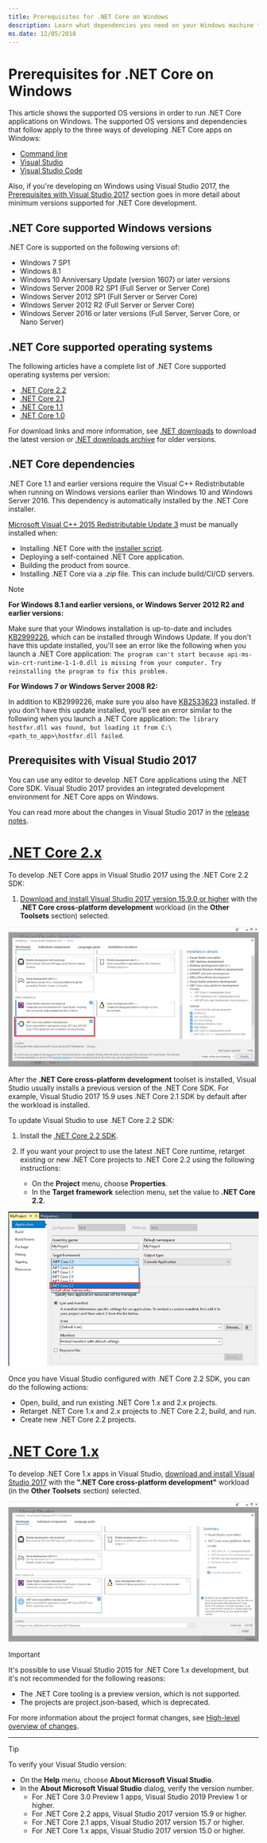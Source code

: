 ```yaml
---
title: Prerequisites for .NET Core on Windows
description: Learn what dependencies you need on your Windows machine to develop and run .NET Core applications.
ms.date: 12/05/2018
---
```

# Prerequisites for .NET Core on Windows

This article shows the supported OS versions in order to run .NET Core applications on Windows. The supported OS versions and dependencies that follow apply to the three ways of developing .NET Core apps on Windows:

* [Command line](tutorials/using-with-xplat-cli.md)
* [Visual Studio](https://www.visualstudio.com/downloads/?utm_medium=microsoft&utm_source=docs.microsoft.com&utm_campaign=button+cta&utm_content=download+vs2017)
* [Visual Studio Code](https://code.visualstudio.com/)

Also, if you're developing on Windows using Visual Studio 2017, the [Prerequisites with Visual Studio 2017](#prerequisites-with-visual-studio-2017) section goes in more detail about minimum versions supported for .NET Core development.

## .NET Core supported Windows versions

.NET Core is supported on the following versions of:

* Windows 7 SP1
* Windows 8.1
* Windows 10 Anniversary Update (version 1607) or later versions
* Windows Server 2008 R2 SP1 (Full Server or Server Core)
* Windows Server 2012 SP1 (Full Server or Server Core)
* Windows Server 2012 R2 (Full Server or Server Core)
* Windows Server 2016 or later versions (Full Server, Server Core, or Nano Server)

## .NET Core supported operating systems

The following articles have a complete list of .NET Core supported operating systems per version:

* [.NET Core 2.2](https://github.com/dotnet/core/blob/master/release-notes/2.2/2.2-supported-os.md)
* [.NET Core 2.1](https://github.com/dotnet/core/blob/master/release-notes/2.1/2.1-supported-os.md)
* [.NET Core 1.1](https://github.com/dotnet/core/blob/master/release-notes/1.1/1.1-supported-os.md)
* [.NET Core 1.0](https://github.com/dotnet/core/blob/master/release-notes/1.0/1.0-supported-os.md)

For download links and more information, see [.NET downloads](https://www.microsoft.com/net/download) to download the latest version or [.NET downloads archive](https://dotnet.microsoft.com/download/archives#dotnet-core) for older versions.

## .NET Core dependencies

.NET Core 1.1 and earlier versions require the Visual C++ Redistributable when running on Windows versions earlier than Windows 10 and Windows Server 2016. This dependency is automatically installed by the .NET Core installer.

[Microsoft Visual C++ 2015 Redistributable Update 3](https://www.microsoft.com/download/details.aspx?id=52685) must be manually installed when:

* Installing .NET Core with the [installer script](./tools/dotnet-install-script.md).
* Deploying a self-contained .NET Core application.
* Building the product from source.
* Installing .NET Core via a *.zip* file. This can include build/CI/CD servers.

> [!NOTE]
> **For Windows 8.1 and earlier versions, or Windows Server 2012 R2 and earlier versions:**
>
> Make sure that your Windows installation is up-to-date and includes [KB2999226](https://support.microsoft.com/en-us/help/2999226/update-for-universal-c-runtime-in-windows), which can be installed through Windows Update. If you don't have this update installed, you'll see an error like the following when you launch a .NET Core application: `The program can't start because api-ms-win-crt-runtime-1-1-0.dll is missing from your computer. Try reinstalling the program to fix this problem.`
>
> **For Windows 7 or Windows Server 2008 R2:**
>
> In addition to KB2999226, make sure you also have [KB2533623](https://support.microsoft.com/en-us/help/2533623/microsoft-security-advisory-insecure-library-loading-could-allow-remot) installed. If you don't have this update installed, you'll see an error similar to the following when you launch a .NET Core application: `The library hostfxr.dll was found, but loading it from C:\<path_to_app>\hostfxr.dll failed`.

## Prerequisites with Visual Studio 2017

You can use any editor to develop .NET Core applications using the .NET Core SDK. Visual Studio 2017 provides an integrated development environment for .NET Core apps on Windows.

You can read more about the changes in Visual Studio 2017 in the [release notes](/visualstudio/releasenotes/vs2017-relnotes).

# [.NET Core 2.x](#tab/netcore2x)

To develop .NET Core apps in Visual Studio 2017 using the .NET Core 2.2 SDK:

 1. [Download and install Visual Studio 2017 version 15.9.0 or higher](/visualstudio/install/install-visual-studio) with the **.NET Core cross-platform development** workload (in the **Other Toolsets** section) selected.

![Screenshot of Visual Studio 2017 installation with the ".NET Core cross-platform development" workload selected](./media/windows-prerequisites/vs-2017-workloads.jpg)

After the **.NET Core cross-platform development** toolset is installed, Visual Studio usually installs a previous version of the .NET Core SDK.
For example, Visual Studio 2017 15.9 uses .NET Core 2.1 SDK by default after the workload is installed.

To update Visual Studio to use .NET Core 2.2 SDK:

 1. Install the [.NET Core 2.2 SDK](https://dotnet.microsoft.com/download).

 1. If you want your project to use the latest .NET Core runtime, retarget existing or new .NET Core projects to .NET Core 2.2 using the following instructions:

    * On the **Project** menu, choose **Properties**.
    * In the **Target framework** selection menu, set the value to **.NET Core 2.2**.

![Screenshot of Visual Studio 2017 Application Project Property with the ".NET Core 2.2" target framework menu item selected](./media/windows-prerequisites/targeting-dotnet-core.jpg)

Once you have Visual Studio configured with .NET Core 2.2 SDK, you can do the following actions:

* Open, build, and run existing .NET Core 1.x and 2.x projects.
* Retarget .NET Core 1.x and 2.x projects to .NET Core 2.2, build, and run.
* Create new .NET Core 2.2 projects.

# [.NET Core 1.x](#tab/netcore1x)

To develop .NET Core 1.x apps in Visual Studio, [download and install Visual Studio 2017](/visualstudio/install/install-visual-studio) with the **".NET Core cross-platform development"** workload (in the **Other Toolsets** section) selected.

![Screenshot of Visual Studio 2017 installation with the ".NET Core cross-platform development" workload selected](./media/windows-prerequisites/vs-workloads.jpg)

> [!IMPORTANT]
> It's possible to use Visual Studio 2015 for .NET Core 1.x development, but it's not recommended for the following reasons:
  > * The .NET Core tooling is a preview version, which is not supported.
  > * The projects are project.json-based, which is deprecated.
>
> For more information about the project format changes, see [High-level overview of changes](./tools/cli-msbuild-architecture.md).

---

<a name="vs-mapping"></a>

> [!TIP]
> To verify your Visual Studio version:
>
> * On the **Help** menu, choose **About Microsoft Visual Studio**.
> * In the **About Microsoft Visual Studio** dialog, verify the version number.
>   * For .NET Core 3.0 Preview 1 apps, Visual Studio 2019 Preview 1 or higher.
>   * For .NET Core 2.2 apps, Visual Studio 2017 version 15.9 or higher.
>   * For .NET Core 2.1 apps, Visual Studio 2017 version 15.7 or higher.
>   * For .NET Core 1.x apps, Visual Studio 2017 version 15.0 or higher.